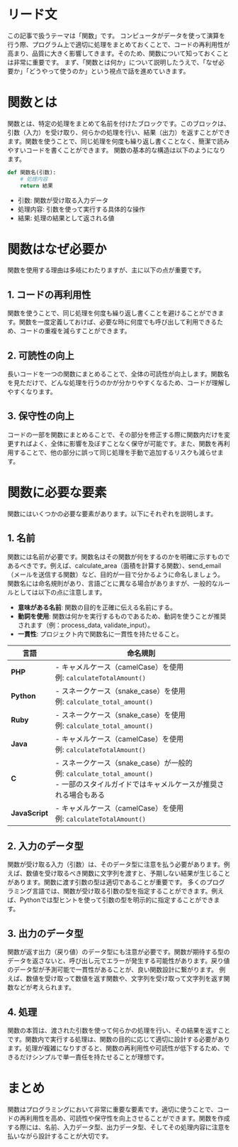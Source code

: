 # リード文
この記事で扱うテーマは「関数」です。
コンピュータがデータを使って演算を行う際、プログラム上で適切に処理をまとめておくことで、コードの再利用性が高まり、品質に大きく影響してきます。そのため、関数について知っておくことは非常に重要です。
まず、「関数とは何か」について説明したうえで、「なぜ必要か」「どうやって使うのか」という視点で話を進めていきます。

# 関数とは
関数とは、特定の処理をまとめて名前を付けたブロックです。このブロックは、引数（入力）を受け取り、何らかの処理を行い、結果（出力）を返すことができます。関数を使うことで、同じ処理を何度も繰り返し書くことなく、簡潔で読みやすいコードを書くことができます。
関数の基本的な構造は以下のようになります。

```python
def 関数名(引数):
    # 処理内容
    return 結果
```
- 引数: 関数が受け取る入力データ
- 処理内容: 引数を使って実行する具体的な操作
- 結果: 処理の結果として返される値

# 関数はなぜ必要か
関数を使用する理由は多岐にわたりますが、主に以下の点が重要です。

## 1. コードの再利用性
関数を使うことで、同じ処理を何度も繰り返し書くことを避けることができます。関数を一度定義しておけば、必要な時に何度でも呼び出して利用できるため、コードの重複を減らすことができます。

## 2. 可読性の向上
長いコードを一つの関数にまとめることで、全体の可読性が向上します。関数名を見ただけで、どんな処理を行うのかが分かりやすくなるため、コードが理解しやすくなります。

## 3. 保守性の向上
コードの一部を関数にまとめることで、その部分を修正する際に関数内だけを変更すればよく、全体に影響を及ぼすことなく保守が可能です。また、関数を再利用することで、他の部分に誤って同じ処理を手動で追加するリスクも減らせます。

# 関数に必要な要素
関数にはいくつかの必要な要素があります。以下にそれぞれを説明します。

## 1. 名前
関数には名前が必要です。関数名はその関数が何をするのかを明確に示すものであるべきです。例えば、calculate_area（面積を計算する関数）、send_email（メールを送信する関数）など、目的が一目で分かるように命名しましょう。
関数名には命名規則があり、言語ごとに異なる場合がありますが、一般的なルールとしては以下の点に注意します。

- **意味がある名前**: 関数の目的を正確に伝える名前にする。
- **動詞を使用**: 関数は何かを実行するものであるため、動詞を使うことが推奨されます（例：process_data, validate_input）。
- **一貫性**: プロジェクト内で関数名に一貫性を持たせること。

| 言語           | 命名規則                                                                                       |
|----------------|------------------------------------------------------------------------------------------------|
| **PHP**        | - キャメルケース（camelCase）を使用<br>例: `calculateTotalAmount()`                              |
| **Python**     | - スネークケース（snake_case）を使用<br>例: `calculate_total_amount()`                         |
| **Ruby**       | - スネークケース（snake_case）を使用<br>例: `calculate_total_amount()`                         |
| **Java**       | - キャメルケース（camelCase）を使用<br>例: `calculateTotalAmount()`                             |
| **C**          | - スネークケース（snake_case）が一般的<br>例: `calculate_total_amount()`<br>- 一部のスタイルガイドではキャメルケースが推奨される場合もある |
| **JavaScript** | - キャメルケース（camelCase）を使用<br>例: `calculateTotalAmount()`                             |


## 2. 入力のデータ型
関数が受け取る入力（引数）は、そのデータ型に注意を払う必要があります。例えば、数値を受け取るべき関数に文字列を渡すと、予期しない結果が生じることがあります。関数に渡す引数の型は適切であることが重要です。
多くのプログラミング言語では、関数が受け取る引数の型を指定することができます。例えば、Pythonでは型ヒントを使って引数の型を明示的に指定することができます。

## 3. 出力のデータ型
関数が返す出力（戻り値）のデータ型にも注意が必要です。関数が期待する型のデータを返さないと、呼び出し元でエラーが発生する可能性があります。戻り値のデータ型が予測可能で一貫性があることが、良い関数設計に繋がります。
例えば、数値を受け取って数値を返す関数や、文字列を受け取って文字列を返す関数などが考えられます。

## 4. 処理
関数の本質は、渡された引数を使って何らかの処理を行い、その結果を返すことです。関数内で実行する処理は、関数の目的に応じて適切に設計する必要があります。処理が複雑になりすぎると、関数の再利用性や可読性が低下するため、できるだけシンプルで単一責任を持たせることが理想です。

# まとめ
関数はプログラミングにおいて非常に重要な要素です。適切に使うことで、コードの再利用性を高め、可読性や保守性を向上させることができます。関数を作成する際には、名前、入力データ型、出力データ型、そしてその処理内容に注意を払いながら設計することが大切です。
